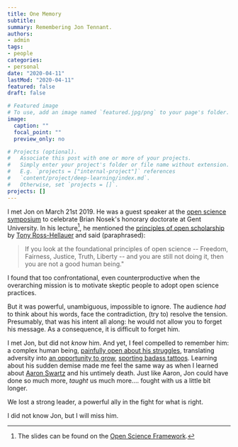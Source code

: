 ```yaml
---
title: One Memory
subtitle: 
summary: Remembering Jon Tennant.
authors:
- admin
tags: 
- people
categories: 
- personal
date: "2020-04-11"
lastMod: "2020-04-11"
featured: false
draft: false

# Featured image
# To use, add an image named `featured.jpg/png` to your page's folder. 
image:
  caption: ""
  focal_point: ""
  preview_only: no

# Projects (optional).
#   Associate this post with one or more of your projects.
#   Simply enter your project's folder or file name without extension.
#   E.g. `projects = ["internal-project"]` references 
#   `content/project/deep-learning/index.md`.
#   Otherwise, set `projects = []`.
projects: []
---
```


I met Jon on March 21st 2019. He was a guest speaker at the [open science symposium](https://users.ugent.be/~fvrbrugg/oss/) to celebrate Brian Nosek's honorary doctorate at Gent University. In his lecture[^1], he mentioned the [principles of open scholarship](https://www.slideshare.net/OpenAIRE_eu/peer-review-in-the-age-of-open-science) by [Tony Ross-Hellauer](https://tonyr-h.github.io/) and said (paraphrased):

> If you look at the foundational principles of open science -- Freedom, Fairness, Justice, Truth, Liberty -- and you are still not doing it, then you are not a good human being."

I found that too confrontational, even counterproductive when the overarching mission is to motivate skeptic people to adopt open science practices. 

But it was powerful, unambiguous, impossible to ignore. The audience *had* to think about his words, face the contradiction, (try to) resolve the tension. Presumably, that was his intent all along: he would not allow you to forget his message. As a consequence, it is difficult to forget him.

I met Jon, but did not *know* him. And yet, I feel compelled to remember him: a complex human being, [painfully open about his struggles](http://fossilsandshit.com/two-stories-of-sexual-assault/), translating adversity into [an opportunity to grow](http://fossilsandshit.com/converting-adversity-into-productivity/), [sporting badass tattoos](http://fossilsandshit.com/a-new-tattoo-a-new-chapter-in-life/). Learning about his sudden demise made me feel the same way as when I learned about [Aaron Swartz](https://www.theguardian.com/books/2016/mar/04/boy-who-could-change-the-world-review-aaron-schwartz) and his untimely death. Just like Aaron, Jon could have done so much more, *taught* us much more.... fought with us a little bit longer.

We lost a strong leader, a powerful ally in the fight for what is right. 

I did not know Jon, but I will miss him.

[^1]: The slides can be found on the [Open Science Framework](https://osf.io/p9r3x/).

